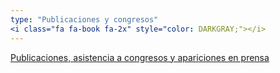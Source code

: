 ```yaml
---
type: "Publicaciones y congresos"
<i class="fa fa-book fa-2x" style="color: DARKGRAY;"></i>
---
```


[Publicaciones, asistencia a congresos y apariciones en prensa](publicaciones/)
